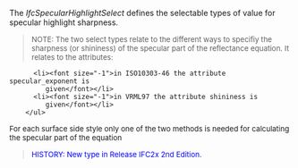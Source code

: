 ﻿The _IfcSpecularHighlightSelect_ defines the selectable types of value for specular highlight sharpness.

> <font size="-1">NOTE: The two select types relate to the different
		  ways to specifiy the sharpness (or shininess) of the specular part of the
		  reflectance equation. It relates to the attributes: </font>
> 
> <ul> 
		  <li><font size="-1">in ISO10303-46 the attribute specular_exponent is
			 given</font></li> 
		  <li><font size="-1">in VRML97 the attribute shininess is
			 given</font></li> 
		</ul>
<font size="-1">For each surface side style only one of the two
		  methods is needed for calculating the specular part of the
		  equation</font>
>

> <font color="#0000FF" size="-1"> HISTORY: New type in Release
		IFC2x 2nd Edition.</font>
